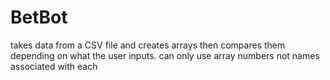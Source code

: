 # BetBot
takes data from a CSV file and creates arrays then compares them depending on what the user inputs. can only use array numbers not names associated with each
